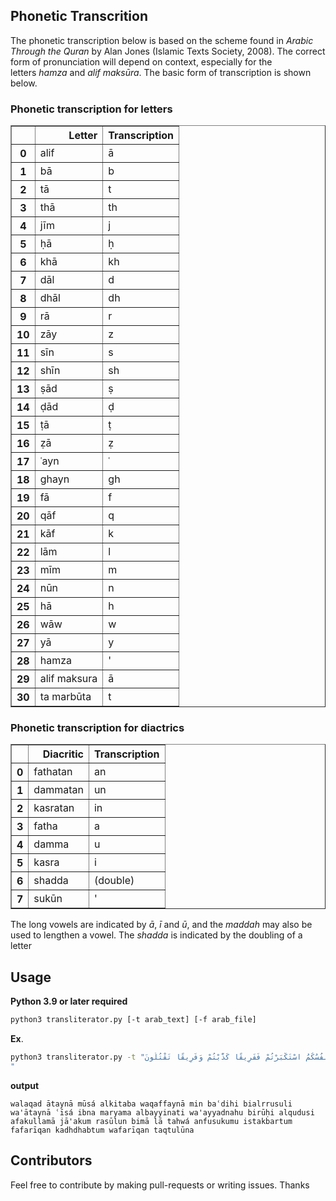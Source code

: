 ## Phonetic Transcrition

The phonetic transcription below is based on the scheme found in *Arabic Through the Quran* by Alan Jones (Islamic Texts Society, 2008). The correct form of pronunciation will depend on context, especially for the letters *hamza* and *alif maksūra*. The basic form of transcription is shown below.



### Phonetic transcription for letters

<table border="1" class="dataframe">
  <thead>
    <tr style="text-align: right;">
      <th></th>
      <th>Letter</th>
      <th>Transcription</th>
    </tr>
  </thead>
  <tbody>
    <tr>
      <th>0</th>
      <td>alif</td>
      <td>ā</td>
    </tr>
    <tr>
      <th>1</th>
      <td>bā</td>
      <td>b</td>
    </tr>
    <tr>
      <th>2</th>
      <td>tā</td>
      <td>t</td>
    </tr>
    <tr>
      <th>3</th>
      <td>thā</td>
      <td>th</td>
    </tr>
    <tr>
      <th>4</th>
      <td>jīm</td>
      <td>j</td>
    </tr>
    <tr>
      <th>5</th>
      <td>ḥā</td>
      <td>ḥ</td>
    </tr>
    <tr>
      <th>6</th>
      <td>khā</td>
      <td>kh</td>
    </tr>
    <tr>
      <th>7</th>
      <td>dāl</td>
      <td>d</td>
    </tr>
    <tr>
      <th>8</th>
      <td>dhāl</td>
      <td>dh</td>
    </tr>
    <tr>
      <th>9</th>
      <td>rā</td>
      <td>r</td>
    </tr>
    <tr>
      <th>10</th>
      <td>zāy</td>
      <td>z</td>
    </tr>
    <tr>
      <th>11</th>
      <td>sīn</td>
      <td>s</td>
    </tr>
    <tr>
      <th>12</th>
      <td>shīn</td>
      <td>sh</td>
    </tr>
    <tr>
      <th>13</th>
      <td>ṣād</td>
      <td>ṣ</td>
    </tr>
    <tr>
      <th>14</th>
      <td>ḍād</td>
      <td>ḍ</td>
    </tr>
    <tr>
      <th>15</th>
      <td>ṭā</td>
      <td>ṭ</td>
    </tr>
    <tr>
      <th>16</th>
      <td>ẓā</td>
      <td>ẓ</td>
    </tr>
    <tr>
      <th>17</th>
      <td>ʿayn</td>
      <td>ʿ</td>
    </tr>
    <tr>
      <th>18</th>
      <td>ghayn</td>
      <td>gh</td>
    </tr>
    <tr>
      <th>19</th>
      <td>fā</td>
      <td>f</td>
    </tr>
    <tr>
      <th>20</th>
      <td>qāf</td>
      <td>q</td>
    </tr>
    <tr>
      <th>21</th>
      <td>kāf</td>
      <td>k</td>
    </tr>
    <tr>
      <th>22</th>
      <td>lām</td>
      <td>l</td>
    </tr>
    <tr>
      <th>23</th>
      <td>mīm</td>
      <td>m</td>
    </tr>
    <tr>
      <th>24</th>
      <td>nūn</td>
      <td>n</td>
    </tr>
    <tr>
      <th>25</th>
      <td>hā</td>
      <td>h</td>
    </tr>
    <tr>
      <th>26</th>
      <td>wāw</td>
      <td>w</td>
    </tr>
    <tr>
      <th>27</th>
      <td>yā</td>
      <td>y</td>
    </tr>
    <tr>
      <th>28</th>
      <td>hamza</td>
      <td>'</td>
    </tr>
    <tr>
      <th>29</th>
      <td>alif maksura</td>
      <td>ā</td>
    </tr>
    <tr>
      <th>30</th>
      <td>ta marbūta</td>
      <td>t</td>
    </tr>
  </tbody>
</table>

### Phonetic transcription for diactrics

<table border="1" class="dataframe">
  <thead>
    <tr style="text-align: right;">
      <th></th>
      <th>Diacritic</th>
      <th>Transcription</th>
    </tr>
  </thead>
  <tbody>
    <tr>
      <th>0</th>
      <td>fathatan</td>
      <td>an</td>
    </tr>
    <tr>
      <th>1</th>
      <td>dammatan</td>
      <td>un</td>
    </tr>
    <tr>
      <th>2</th>
      <td>kasratan</td>
      <td>in</td>
    </tr>
    <tr>
      <th>3</th>
      <td>fatha</td>
      <td>a</td>
    </tr>
    <tr>
      <th>4</th>
      <td>damma</td>
      <td>u</td>
    </tr>
    <tr>
      <th>5</th>
      <td>kasra</td>
      <td>i</td>
    </tr>
    <tr>
      <th>6</th>
      <td>shadda</td>
      <td>(double)</td>
    </tr>
    <tr>
      <th>7</th>
      <td>sukūn</td>
      <td>'</td>
    </tr>
  </tbody>
</table>

The long vowels are indicated by *ā*, *ī* and *ū*, and the *maddah* may also be used to lengthen a vowel. The *shadda* is indicated by the doubling of a letter



## Usage

**Python 3.9 or later required**

```bash
python3 transliterator.py [-t arab_text] [-f arab_file]
```

**Ex**.

```bash
python3 transliterator.py -t "وَلَقَدْ آتَيْنَا مُوسَى الْكِتَابَ وَقَفَّيْنَا مِن بَعْدِهِ بِالرُّسُلِ ۖ وَآتَيْنَا عِيسَى ابْنَ مَرْيَمَ الْبَيِّنَاتِ وَأَيَّدْنَاهُ بِرُوحِ الْقُدُسِ ۗ أَفَكُلَّمَا جَاءَكُمْ رَسُولٌ بِمَا لَا تَهْوَىٰ أَنفُسُكُمُ اسْتَكْبَرْتُمْ فَفَرِيقًا كَذَّبْتُمْ وَفَرِيقًا تَقْتُلُونَ
" 
```

**output**

```
walaqad ātaynā mūsá alkitaba waqaffaynā min baʿdihi bialrrusuli  wa'ātaynā ʿīsá ibna maryama albayyinati wa'ayyadnahu birūḥi alqudusi  afakullamā jā'akum rasūlun bimā lā tahwá anfusukumu istakbartum fafarīqan kadhdhabtum wafarīqan taqtulūna
```



## Contributors

Feel free to contribute by making pull-requests or writing issues. Thanks
